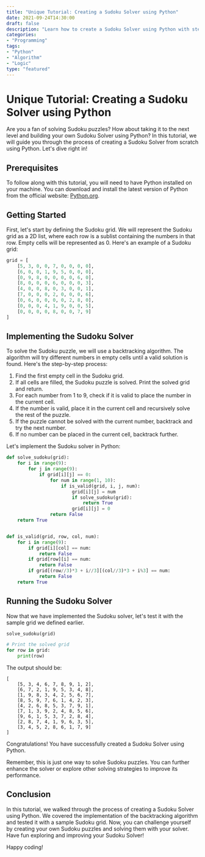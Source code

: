 ```yaml
---
title: "Unique Tutorial: Creating a Sudoku Solver using Python"
date: 2021-09-24T14:30:00
draft: false
description: "Learn how to create a Sudoku Solver using Python with step-by-step instructions and source code examples."
categories:
- "Programming"
tags:
- "Python"
- "Algorithm"
- "Logic"
type: "featured"
---
```


# Unique Tutorial: Creating a Sudoku Solver using Python

Are you a fan of solving Sudoku puzzles? How about taking it to the next level and building your own Sudoku Solver using Python? In this tutorial, we will guide you through the process of creating a Sudoku Solver from scratch using Python. Let's dive right in!

## Prerequisites

To follow along with this tutorial, you will need to have Python installed on your machine. You can download and install the latest version of Python from the official website: [Python.org](https://www.python.org/downloads/).

## Getting Started

First, let's start by defining the Sudoku grid. We will represent the Sudoku grid as a 2D list, where each row is a sublist containing the numbers in that row. Empty cells will be represented as 0. Here's an example of a Sudoku grid:

```python
grid = [
    [5, 3, 0, 0, 7, 0, 0, 0, 0],
    [6, 0, 0, 1, 9, 5, 0, 0, 0],
    [0, 9, 8, 0, 0, 0, 0, 6, 0],
    [8, 0, 0, 0, 6, 0, 0, 0, 3],
    [4, 0, 0, 8, 0, 3, 0, 0, 1],
    [7, 0, 0, 0, 2, 0, 0, 0, 6],
    [0, 6, 0, 0, 0, 0, 2, 8, 0],
    [0, 0, 0, 4, 1, 9, 0, 0, 5],
    [0, 0, 0, 0, 8, 0, 0, 7, 9]
]
```

## Implementing the Sudoku Solver

To solve the Sudoku puzzle, we will use a backtracking algorithm. The algorithm will try different numbers in empty cells until a valid solution is found. Here's the step-by-step process:

1. Find the first empty cell in the Sudoku grid.
2. If all cells are filled, the Sudoku puzzle is solved. Print the solved grid and return.
3. For each number from 1 to 9, check if it is valid to place the number in the current cell.
4. If the number is valid, place it in the current cell and recursively solve the rest of the puzzle.
5. If the puzzle cannot be solved with the current number, backtrack and try the next number.
6. If no number can be placed in the current cell, backtrack further.

Let's implement the Sudoku solver in Python:

```python
def solve_sudoku(grid):
    for i in range(9):
        for j in range(9):
            if grid[i][j] == 0:
                for num in range(1, 10):
                    if is_valid(grid, i, j, num):
                        grid[i][j] = num
                        if solve_sudoku(grid):
                            return True
                        grid[i][j] = 0
                return False
    return True


def is_valid(grid, row, col, num):
    for i in range(9):
        if grid[i][col] == num:
            return False
        if grid[row][i] == num:
            return False
        if grid[(row//3)*3 + i//3][(col//3)*3 + i%3] == num:
            return False
    return True
```

## Running the Sudoku Solver

Now that we have implemented the Sudoku solver, let's test it with the sample grid we defined earlier.

```python
solve_sudoku(grid)

# Print the solved grid
for row in grid:
    print(row)
```

The output should be:

```
[
    [5, 3, 4, 6, 7, 8, 9, 1, 2],
    [6, 7, 2, 1, 9, 5, 3, 4, 8],
    [1, 9, 8, 3, 4, 2, 5, 6, 7],
    [8, 5, 9, 7, 6, 1, 4, 2, 3],
    [4, 2, 6, 8, 5, 3, 7, 9, 1],
    [7, 1, 3, 9, 2, 4, 8, 5, 6],
    [9, 6, 1, 5, 3, 7, 2, 8, 4],
    [2, 8, 7, 4, 1, 9, 6, 3, 5],
    [3, 4, 5, 2, 8, 6, 1, 7, 9]
]
```

Congratulations! You have successfully created a Sudoku Solver using Python.

Remember, this is just one way to solve Sudoku puzzles. You can further enhance the solver or explore other solving strategies to improve its performance.

## Conclusion

In this tutorial, we walked through the process of creating a Sudoku Solver using Python. We covered the implementation of the backtracking algorithm and tested it with a sample Sudoku grid. Now, you can challenge yourself by creating your own Sudoku puzzles and solving them with your solver. Have fun exploring and improving your Sudoku Solver!

Happy coding!


